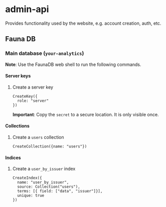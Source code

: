 # admin-api

Provides functionality used by the website, e.g. account creation, auth, etc.

## Fauna DB

### Main database (`your-analytics`)

**Note**: Use the FaunaDB web shell to run the following commands.

#### Server keys

1. Create a server key
   ```
   CreateKey({
     role: "server"
   })
   ```
   **Important**: Copy the `secret` to a secure location. It is only visible once.

#### Collections

1. Create a `users` collection
   ```
   CreateCollection({name: "users"})
   ```

#### Indices

1. Create a `user_by_issuer` index
   ```
   CreateIndex({
     name: "user_by_issuer",
     source: Collection("users"),
     terms: [{ field: ["data", "issuer"]}],
     unique: true
   })
   ```
